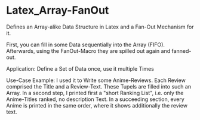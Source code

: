 # Latex_Array-FanOut

Defines an Array-alike Data Structure in Latex and a Fan-Out Mechanism for it.

First, you can fill in some Data sequentially into the Array (FIFO).
Afterwards, using the FanOut-Macro they are spilled out again and fanned-out.

Application:
Define a Set of Data once, use it multiple Times

Use-Case Example:
I used it to Write some Anime-Reviews. Each Review comprised the Title and a Review-Text. These Tupels are filled into such an Array.
In a second step, I printed first a "short Ranking List", i.e. only the Anime-Titles ranked, no description Text.
In a succeeding section, every Anime is printed in the same order, where it shows additionally the review text.
